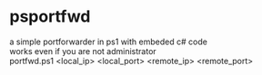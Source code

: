 # psportfwd
a simple portforwarder in ps1 with embeded c# code<br>
works even if you are not administrator<br>
portfwd.ps1 <local_ip> <local_port> <remote_ip> <remote_port><br>
